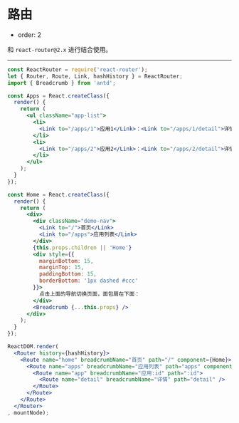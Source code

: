 # 路由

- order: 2

和 `react-router@2.x` 进行结合使用。

---

````jsx
const ReactRouter = require('react-router');
let { Router, Route, Link, hashHistory } = ReactRouter;
import { Breadcrumb } from 'antd';

const Apps = React.createClass({
  render() {
    return (
      <ul className="app-list">
        <li>
          <Link to="/apps/1">应用1</Link>：<Link to="/apps/1/detail">详情</Link>
        </li>
        <li>
          <Link to="/apps/2">应用2</Link>：<Link to="/apps/2/detail">详情</Link>
        </li>
      </ul>
    );
  }
});

const Home = React.createClass({
  render() {
    return (
      <div>
        <div className="demo-nav">
          <Link to="/">首页</Link>
          <Link to="/apps">应用列表</Link>
        </div>
        {this.props.children || 'Home'}
        <div style={{
          marginBottom: 15,
          marginTop: 15,
          paddingBottom: 15,
          borderBottom: '1px dashed #ccc'
        }}>
          点击上面的导航切换页面，面包屑在下面：
        </div>
        <Breadcrumb {...this.props} />
      </div>
    );
  }
});

ReactDOM.render(
  <Router history={hashHistory}>
    <Route name="home" breadcrumbName="首页" path="/" component={Home}>
      <Route name="apps" breadcrumbName="应用列表" path="apps" component={Apps}>
        <Route name="app" breadcrumbName="应用:id" path=":id">
          <Route name="detail" breadcrumbName="详情" path="detail" />
        </Route>
      </Route>
    </Route>
  </Router>
, mountNode);
````

<style>
.demo-nav {
  height: 30px;
  line-height: 30px;
  margin-bottom: 15px;
  background: #f8f8f8;
}
.demo-nav a {
  line-height: 30px;
  padding: 0 10px;
}
.app-list {
  margin-top: 15px;
}
</style>
